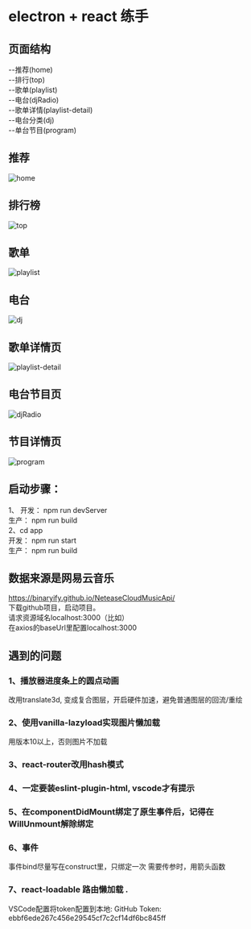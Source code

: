 # electron + react 练手
## 页面结构
--推荐(home)  
--排行(top)  
--歌单(playlist)  
--电台(djRadio)  
--歌单详情(playlist-detail)  
--电台分类(dj)  
--单台节目(program)  

## 推荐
![home](/img/home.png)
## 排行榜
![top](/img/top.png)
## 歌单
![playlist](/img/playlist.png)
## 电台
![dj](/img/dj.png)
## 歌单详情页
![playlist-detail](/img/playlist-detail.png)
## 电台节目页
![djRadio](/img/djRadio.png)
## 节目详情页
![program](/img/program.png)
  ## 启动步骤：  
  1、
    开发： npm run devServer  
    生产： npm run build  
  2、cd app  
    开发： npm run start  
    生产： npm run build  
## 数据来源是网易云音乐
https://binaryify.github.io/NeteaseCloudMusicApi/  
下载github项目，启动项目。  
请求资源域名localhost:3000（比如）  
在axios的baseUrl里配置localhost:3000

## 遇到的问题

### 1、播放器进度条上的圆点动画
改用translate3d, 变成复合图层，开启硬件加速，避免普通图层的回流/重绘

### 2、使用vanilla-lazyload实现图片懒加载
用版本10以上，否则图片不加载

### 3、react-router改用hash模式

### 4、一定要装eslint-plugin-html, vscode才有提示

### 5、在componentDidMount绑定了原生事件后，记得在WillUnmount解除绑定

### 6、事件
事件bind尽量写在construct里，只绑定一次
需要传参时，用箭头函数

### 7、react-loadable 路由懒加载 .

VSCode配置将token配置到本地: GitHub Token: ebbf6ede267c456e29545cf7c2cf14df6bc845ff
